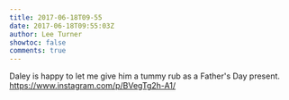 ```yaml
---
title: 2017-06-18T09-55
date: 2017-06-18T09:55:03Z
author: Lee Turner
showtoc: false
comments: true
---
```


Daley is happy to let me give him a tummy rub as a Father's Day present. https://www.instagram.com/p/BVegTg2h-A1/

